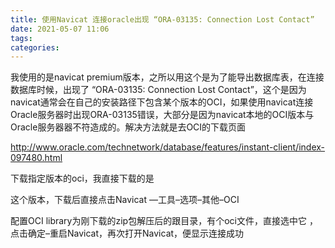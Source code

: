 ```yaml
---
title: 使用Navicat 连接oracle出现 “ORA-03135: Connection Lost Contact”
date: 2021-05-07 11:06
tags: 
categories: 
---
```


<!--more-->

我使用的是navicat premium版本，之所以用这个是为了能导出数据库表，在连接数据库时候，出现了 “ORA-03135: Connection Lost Contact”，这个是因为navicat通常会在自己的安装路径下包含某个版本的OCI，如果使用navicat连接Oracle服务器时出现ORA-03135错误，大部分是因为navicat本地的OCI版本与Oracle服务器器不符造成的。解决方法就是去OCI的下载页面

<http://www.oracle.com/technetwork/database/features/instant-client/index-097480.html>

下载指定版本的oci，我直接下载的是

这个版本，下载后直接点击Navicat —工具–选项–其他–OCI

配置OCI library为刚下载的zip包解压后的跟目录，有个oci文件，直接选中它 ，点击确定–重启Navicat，再次打开Navicat，便显示连接成功